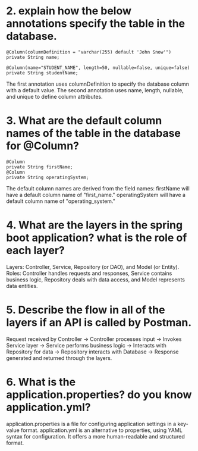 # 2. explain how the below annotations specify the table in the database.

```
@Column(columnDefinition = "varchar(255) default 'John Snow'")
private String name;

@Column(name="STUDENT_NAME", length=50, nullable=false, unique=false)
private String studentName;

```

The first annotation uses columnDefinition to specify the database column with a default value.
The second annotation uses name, length, nullable, and unique to define column attributes.

# 3. What are the default column names of the table in the database for @Column?

```
@Column
private String firstName;
@Column
private String operatingSystem;
```

The default column names are derived from the field names:
firstName will have a default column name of "first_name."
operatingSystem will have a default column name of "operating_system."

# 4. What are the layers in the spring boot application? what is the role of each layer?

Layers: Controller, Service, Repository (or DAO), and Model (or Entity).
Roles: Controller handles requests and responses, Service contains business logic, Repository deals with data access, and Model represents data entities.

# 5. Describe the flow in all of the layers if an API is called by Postman.

Request received by Controller -> Controller processes input -> Invokes Service layer -> Service performs business logic -> Interacts with Repository for data -> Repository interacts with Database -> Response generated and returned through the layers.

# 6. What is the application.properties? do you know application.yml?

application.properties is a file for configuring application settings in a key-value format.
application.yml is an alternative to properties, using YAML syntax for configuration. It offers a more human-readable and structured format.
